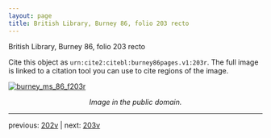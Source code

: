 ```yaml
---
layout: page
title: British Library, Burney 86, folio 203 recto
---
```


British Library, Burney 86, folio 203 recto

Cite this object as `urn:cite2:citebl:burney86pages.v1:203r`.  The full image is linked to a citation tool you can use to cite regions of the image.

[![burney_ms_86_f203r](http://www.homermultitext.org/iipsrv?IIIF=/project/homer/pyramidal/deepzoom/citebl/burney86imgs/v1/burney_ms_86_f203r.tif/full/800,/0/default.jpg)](http://www.homermultitext.org/ict2/?urn=urn:cite2:citebl:burney86imgs.v1:burney_ms_86_f203r) 

<p style="text-align: center; font-style: italic;">Image in the public domain.</p>

---

previous: [202v](../202v/) | next: [203v](../203v/)